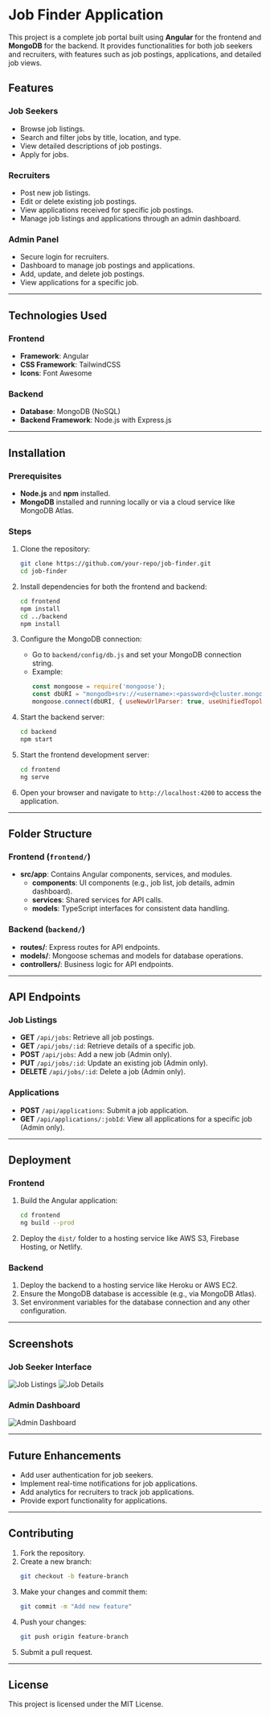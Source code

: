 # Job Finder Application

This project is a complete job portal built using **Angular** for the frontend and **MongoDB** for the backend. It provides functionalities for both job seekers and recruiters, with features such as job postings, applications, and detailed job views.

## Features

### Job Seekers
- Browse job listings.
- Search and filter jobs by title, location, and type.
- View detailed descriptions of job postings.
- Apply for jobs.

### Recruiters
- Post new job listings.
- Edit or delete existing job postings.
- View applications received for specific job postings.
- Manage job listings and applications through an admin dashboard.

### Admin Panel
- Secure login for recruiters.
- Dashboard to manage job postings and applications.
- Add, update, and delete job postings.
- View applications for a specific job.

---

## Technologies Used

### Frontend
- **Framework**: Angular
- **CSS Framework**: TailwindCSS
- **Icons**: Font Awesome

### Backend
- **Database**: MongoDB (NoSQL)
- **Backend Framework**: Node.js with Express.js

---

## Installation

### Prerequisites
- **Node.js** and **npm** installed.
- **MongoDB** installed and running locally or via a cloud service like MongoDB Atlas.

### Steps
1. Clone the repository:
   ```bash
   git clone https://github.com/your-repo/job-finder.git
   cd job-finder
   ```

2. Install dependencies for both the frontend and backend:
   ```bash
   cd frontend
   npm install
   cd ../backend
   npm install
   ```

3. Configure the MongoDB connection:
   - Go to `backend/config/db.js` and set your MongoDB connection string.
   - Example:
     ```javascript
     const mongoose = require('mongoose');
     const dbURI = "mongodb+srv://<username>:<password>@cluster.mongodb.net/jobfinder";
     mongoose.connect(dbURI, { useNewUrlParser: true, useUnifiedTopology: true });
     ```

4. Start the backend server:
   ```bash
   cd backend
   npm start
   ```

5. Start the frontend development server:
   ```bash
   cd frontend
   ng serve
   ```

6. Open your browser and navigate to `http://localhost:4200` to access the application.

---

## Folder Structure

### Frontend (`frontend/`)
- **src/app**: Contains Angular components, services, and modules.
  - **components**: UI components (e.g., job list, job details, admin dashboard).
  - **services**: Shared services for API calls.
  - **models**: TypeScript interfaces for consistent data handling.

### Backend (`backend/`)
- **routes/**: Express routes for API endpoints.
- **models/**: Mongoose schemas and models for database operations.
- **controllers/**: Business logic for API endpoints.

---

## API Endpoints

### Job Listings
- **GET** `/api/jobs`: Retrieve all job postings.
- **GET** `/api/jobs/:id`: Retrieve details of a specific job.
- **POST** `/api/jobs`: Add a new job (Admin only).
- **PUT** `/api/jobs/:id`: Update an existing job (Admin only).
- **DELETE** `/api/jobs/:id`: Delete a job (Admin only).

### Applications
- **POST** `/api/applications`: Submit a job application.
- **GET** `/api/applications/:jobId`: View all applications for a specific job (Admin only).

---

## Deployment

### Frontend
1. Build the Angular application:
   ```bash
   cd frontend
   ng build --prod
   ```
2. Deploy the `dist/` folder to a hosting service like AWS S3, Firebase Hosting, or Netlify.

### Backend
1. Deploy the backend to a hosting service like Heroku or AWS EC2.
2. Ensure the MongoDB database is accessible (e.g., via MongoDB Atlas).
3. Set environment variables for the database connection and any other configuration.

---

## Screenshots

### Job Seeker Interface
![Job Listings](https://via.placeholder.com/800x400?text=Job+Listings)
![Job Details](https://via.placeholder.com/800x400?text=Job+Details)

### Admin Dashboard
![Admin Dashboard](https://via.placeholder.com/800x400?text=Admin+Dashboard)

---

## Future Enhancements
- Add user authentication for job seekers.
- Implement real-time notifications for job applications.
- Add analytics for recruiters to track job applications.
- Provide export functionality for applications.

---

## Contributing
1. Fork the repository.
2. Create a new branch:
   ```bash
   git checkout -b feature-branch
   ```
3. Make your changes and commit them:
   ```bash
   git commit -m "Add new feature"
   ```
4. Push your changes:
   ```bash
   git push origin feature-branch
   ```
5. Submit a pull request.

---

## License
This project is licensed under the MIT License.
